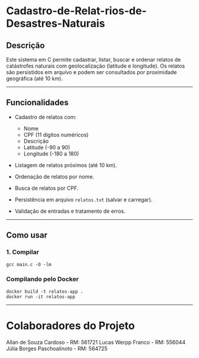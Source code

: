 # Cadastro-de-Relat-rios-de-Desastres-Naturais

## Descrição
Este sistema em C permite cadastrar, listar, buscar e ordenar relatos de catástrofes naturais com geolocalização (latitude e longitude). Os relatos são persistidos em arquivo e podem ser consultados por proximidade geográfica (até 10 km).

---

## Funcionalidades
- Cadastro de relatos com:
  - Nome
  - CPF (11 dígitos numéricos)
  - Descrição
  - Latitude (-90 a 90)
  - Longitude (-180 a 180)

- Listagem de relatos próximos (até 10 km).
- Ordenação de relatos por nome.
- Busca de relatos por CPF.
- Persistência em arquivo `relatos.txt` (salvar e carregar).
- Validação de entradas e tratamento de erros.

---

## Como usar

### 1. Compilar
```
gcc main.c -O -lm
```

### Compilando pelo Docker
```
docker build -t relatos-app .
docker run -it relatos-app
```
---

# Colaboradores do Projeto 

Allan de Souza Cardoso - RM: 561721
Lucas Werpp Franco - RM: 556044
Júlia Borges Paschoalinoto - RM: 564725